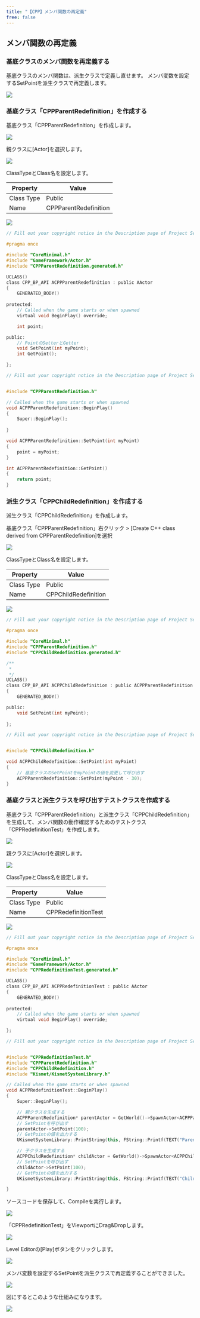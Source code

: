 ```yaml
---
title: "【CPP】メンバ関数の再定義"
free: false
---
```


## メンバ関数の再定義

### 基底クラスのメンバ関数を再定義する

基底クラスのメンバ関数は、派生クラスで定義し直せます。
メンバ変数を設定するSetPointを派生クラスで再定義します。

![](/images/books/ue5_starter_cpp_and_bp_001/chap_03_cpp-redefinition_of_function/2022-09-17-23-54-22.png)

### 基底クラス「CPPParentRedefinition」を作成する

基底クラス「CPPParentRedefinition」を作成します。

![](/images/books/ue5_starter_cpp_and_bp_001/chap_03_cpp-redefinition_of_function/2022-09-10-18-27-18.png)

親クラスに[Actor]を選択します。

![](/images/books/ue5_starter_cpp_and_bp_001/chap_03_cpp-redefinition_of_function/2022-09-10-18-29-04.png)

ClassTypeとClass名を設定します。

| Property   | Value        |
| ---------- | ------------ |
| Class Type | Public       |
| Name       | CPPParentRedefinition |

![](/images/books/ue5_starter_cpp_and_bp_001/chap_03_cpp-redefinition_of_function/2022-09-10-18-32-28.png)

```cpp:CPPParentRedefinition.h
// Fill out your copyright notice in the Description page of Project Settings.

#pragma once

#include "CoreMinimal.h"
#include "GameFramework/Actor.h"
#include "CPPParentRedefinition.generated.h"

UCLASS()
class CPP_BP_API ACPPParentRedefinition : public AActor
{
	GENERATED_BODY()
	
protected:
	// Called when the game starts or when spawned
	virtual void BeginPlay() override;

	int point;

public:
	// PointのSetterとGetter
	void SetPoint(int myPoint);
	int GetPoint();

};

```

```cpp:CPPParentRedefinition.cpp
// Fill out your copyright notice in the Description page of Project Settings.


#include "CPPParentRedefinition.h"

// Called when the game starts or when spawned
void ACPPParentRedefinition::BeginPlay()
{
	Super::BeginPlay();
	
}

void ACPPParentRedefinition::SetPoint(int myPoint)
{
	point = myPoint;
}

int ACPPParentRedefinition::GetPoint()
{
	return point;
}

```

### 派生クラス「CPPChildRedefinition」を作成する

派生クラス「CPPChildRedefinition」を作成します。

基底クラス「CPPParentRedefinition」右クリック > [Create C++ class derived from CPPParentRedefinition]を選択

![](/images/books/ue5_starter_cpp_and_bp_001/chap_03_cpp-redefinition_of_function/2022-09-10-18-58-06.png)

ClassTypeとClass名を設定します。

| Property   | Value        |
| ---------- | ------------ |
| Class Type | Public       |
| Name       | CPPChildRedefinition |

![](/images/books/ue5_starter_cpp_and_bp_001/chap_03_cpp-redefinition_of_function/2022-09-10-19-03-34.png)

```cpp:CPPChildRedefinition.h
// Fill out your copyright notice in the Description page of Project Settings.

#pragma once

#include "CoreMinimal.h"
#include "CPPParentRedefinition.h"
#include "CPPChildRedefinition.generated.h"

/**
 * 
 */
UCLASS()
class CPP_BP_API ACPPChildRedefinition : public ACPPParentRedefinition
{
	GENERATED_BODY()

public:
	void SetPoint(int myPoint);
	
};

```

```cpp:CPPChildRedefinition.cpp
// Fill out your copyright notice in the Description page of Project Settings.


#include "CPPChildRedefinition.h"

void ACPPChildRedefinition::SetPoint(int myPoint)
{
	// 基底クラスのSetPointをmyPointの値を変更して呼び出す
	ACPPParentRedefinition::SetPoint(myPoint - 30);
}

```

### 基底クラスと派生クラスを呼び出すテストクラスを作成する

基底クラス「CPPParentRedefinition」と派生クラス「CPPChildRedefinition」を生成して、メンバ関数の動作確認するためのテストクラス「CPPRedefinitionTest」を作成します。

![](/images/books/ue5_starter_cpp_and_bp_001/chap_03_cpp-redefinition_of_function/2022-09-17-22-19-28.png)

親クラスに[Actor]を選択します。

![](/images/books/ue5_starter_cpp_and_bp_001/chap_03_cpp-virtual_function_override/2022-09-19-16-30-51.png)

ClassTypeとClass名を設定します。

| Property   | Value        |
| ---------- | ------------ |
| Class Type | Public       |
| Name       | CPPRedefinitionTest |

![](/images/books/ue5_starter_cpp_and_bp_001/chap_03_cpp-redefinition_of_function/2022-09-17-22-22-42.png)


```cpp:CPPRedefinitionTest.h
// Fill out your copyright notice in the Description page of Project Settings.

#pragma once

#include "CoreMinimal.h"
#include "GameFramework/Actor.h"
#include "CPPRedefinitionTest.generated.h"

UCLASS()
class CPP_BP_API ACPPRedefinitionTest : public AActor
{
	GENERATED_BODY()
	
protected:
	// Called when the game starts or when spawned
	virtual void BeginPlay() override;

};

```

```cpp:CPPRedefinitionTest.cpp
// Fill out your copyright notice in the Description page of Project Settings.


#include "CPPRedefinitionTest.h"
#include "CPPParentRedefinition.h"
#include "CPPChildRedefinition.h"
#include "Kismet/KismetSystemLibrary.h"

// Called when the game starts or when spawned
void ACPPRedefinitionTest::BeginPlay()
{
	Super::BeginPlay();

	// 親クラスを生成する
	ACPPParentRedefinition* parentActor = GetWorld()->SpawnActor<ACPPParentRedefinition>(ACPPParentRedefinition::StaticClass());
	// SetPointを呼び出す
	parentActor->SetPoint(100);
	// GetPointの値を出力する
	UKismetSystemLibrary::PrintString(this, FString::Printf(TEXT("Parent Point : %d"), parentActor->GetPoint()), true, true, FColor::Cyan, 10.f);

	// 子クラスを生成する
	ACPPChildRedefinition* childActor = GetWorld()->SpawnActor<ACPPChildRedefinition>(ACPPChildRedefinition::StaticClass());
	// SetPointを呼び出す
	childActor->SetPoint(100);
	// GetPointの値を出力する
	UKismetSystemLibrary::PrintString(this, FString::Printf(TEXT("Child Point : %d"), childActor->GetPoint()), true, true, FColor::Red, 10.f);

}

```

ソースコードを保存して、Compileを実行します。

![](/images/books/ue5_starter_cpp_and_bp_001/chap_03_constructor_destructor/2022-07-24-15-49-43.png)

「CPPRedefinitionTest」をViewportにDrag&Dropします。

![](/images/books/ue5_starter_cpp_and_bp_001/chap_03_cpp-redefinition_of_function/2022-09-17-23-19-45.png)

Level Editorの[Play]ボタンをクリックします。

![](/images/books/ue5_starter_cpp_and_bp_001/chap_03_constructor_destructor/2022-07-24-15-50-06.png)

メンバ変数を設定するSetPointを派生クラスで再定義することができました。

![](/images/books/ue5_starter_cpp_and_bp_001/chap_03_cpp-redefinition_of_function/2022-09-17-23-40-51.png)

図にするとこのような仕組みになります。

![](/images/books/ue5_starter_cpp_and_bp_001/chap_03_cpp-redefinition_of_function/2022-09-17-23-54-22.png)